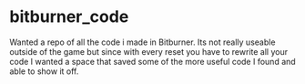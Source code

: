 # bitburner_code
Wanted a repo of all the code i made in Bitburner. Its not really useable outside of the game but since with every reset you have to rewrite all your code I wanted a space that saved some of the more useful code I found and able to show it off.
